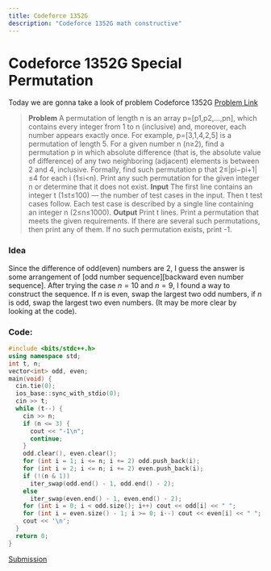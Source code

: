 ```yaml
---
title: Codeforce 1352G
description: "Codeforce 1352G math constructive"
---
```


<!-- toc -->

# Codeforce 1352G Special Permutation
Today we are gonna take a look of problem Codeforce 1352G
[Problem Link](https://codeforces.com/problemset/problem/1352/G)

> **Problem**
A permutation of length n is an array p=[p1,p2,…,pn], which contains every integer from 1 to n (inclusive) and, moreover, each number appears exactly once. For example, p=[3,1,4,2,5] is a permutation of length 5.
For a given number n (n≥2), find a permutation p in which absolute difference (that is, the absolute value of difference) of any two neighboring (adjacent) elements is between 2 and 4, inclusive. Formally, find such permutation p that 2≤|pi−pi+1|≤4 for each i (1≤i<n).
Print any such permutation for the given integer n or determine that it does not exist.
**Input**
The first line contains an integer t (1≤t≤100) — the number of test cases in the input. Then t test cases follow.
Each test case is described by a single line containing an integer n (2≤n≤1000).
**Output**
Print t lines. Print a permutation that meets the given requirements. If there are several such permutations, then print any of them. If no such permutation exists, print -1.

### Idea
Since the difference of odd(even) numbers are $2$, I guess the answer is some arrangement of [odd number sequence][backward even number sequence].
After trying the case $n=10$ and $n=9$, I found a way to construct the sequence. If $n$ is even, swap the largest two odd numbers, if $n$ is odd, swap the largest two even numbers. (It may be more clear by looking at the code).

### Code:
```c++
#include <bits/stdc++.h>
using namespace std;
int t, n;
vector<int> odd, even;
main(void) {
  cin.tie(0);
  ios_base::sync_with_stdio(0);
  cin >> t;
  while (t--) {
    cin >> n;
    if (n <= 3) {
      cout << "-1\n";
      continue;
    }
    odd.clear(), even.clear();
    for (int i = 1; i <= n; i += 2) odd.push_back(i);
    for (int i = 2; i <= n; i += 2) even.push_back(i);
    if (!(n & 1))
      iter_swap(odd.end() - 1, odd.end() - 2);
    else
      iter_swap(even.end() - 1, even.end() - 2);
    for (int i = 0; i < odd.size(); i++) cout << odd[i] << " ";
    for (int i = even.size() - 1; i >= 0; i--) cout << even[i] << " ";
    cout << '\n';
  }
  return 0;
}
```
[Submission](https://codeforces.com/contest/1352/submission/87278856)